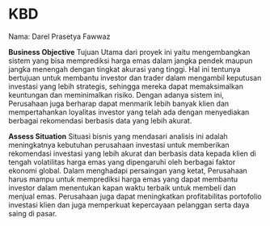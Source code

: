 # KBD
Nama: Darel Prasetya Fawwaz


**Business Objective**
Tujuan Utama dari proyek ini yaitu mengembangkan sistem yang bisa memprediksi harga emas dalam jangka pendek
maupun jangka menengah dengan tingkat akurasi yang tinggi. Hal ini tentunya bertujuan untuk membantu investor
dan trader dalam mengambil keputusan investasi yang lebih strategis, sehingga mereka dapat memaksimalkan 
keuntungan dan meminimalkan risiko. Dengan adanya sistem ini, Perusahaan juga berharap dapat menmarik lebih banyak
klien dan mempertahankan loyalitas investor yang telah ada dengan menyediakan berbagai rekomendasi berbasis data
yang lebih akurat.

**Assess Situation**
Situasi bisnis yang mendasari analisis ini adalah meningkatnya kebutuhan perusahaan investasi untuk
memberikan rekomendasi investasi yang lebih akurat dan berbasis data kepada klien di tengah volatilitas harga emas 
yang dipengaruhi oleh berbagai faktor ekonomi global. Dalam menghadapi persaingan yang ketat, 
Perusahaan harus mampu untuk memprediksi harga emas yang dapat membantu investor dalam menentukan kapan waktu terbaik
untuk membeli dan menjual emas. Perusahaan juga dapat meningkatkan profitabilitas portofolio investasi klien dan juga
memperkuat kepercayaan pelanggan serta daya saing di pasar.

